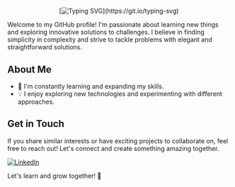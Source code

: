 #
<div align="center">
  
  <span>‎‎‎‎‎‎‎‎‎‎‎‎‎‎‎‎‎‎‎‎‎</span>
  
[![Typing SVG](https://readme-typing-svg.herokuapp.com?font=IBM+Plex+Sans&color=ff1493&size=36&lines=‎‎‎‎‎‎‎‎‎‎‎‎‎‎‎‎‎‎‎‎‎+Hey👋!+It's+Abinesh!)](https://git.io/typing-svg)
</div>
Welcome to my GitHub profile! I'm passionate about learning new things and exploring innovative solutions to challenges. I believe in finding simplicity in complexity and strive to tackle problems with elegant and straightforward solutions.

## About Me
- 🌱 I'm constantly learning and expanding my skills.
- 💡 I enjoy exploring new technologies and experimenting with different approaches.

## Get in Touch
If you share similar interests or have exciting projects to collaborate on, feel free to reach out! Let's connect and create something amazing together.

[![LinkedIn](https://img.shields.io/badge/LinkedIn-Abinesh%20R-blue?style=flat-square&logo=linkedin)](https://www.linkedin.com/in/abinesh-r-)

Let's learn and grow together! 🌟
